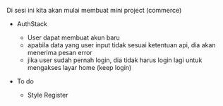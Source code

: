 Di sesi ini kita akan mulai membuat mini project (commerce)

- AuthStack

  - User dapat membuat akun baru
  - apabila data yang user input tidak sesuai ketentuan api, dia akan menerima pesan error
  - jika user sudah pernah login, dia tidak harus login lagi untuk mengakses layar home (keep login)

- To do
  - Style Register
